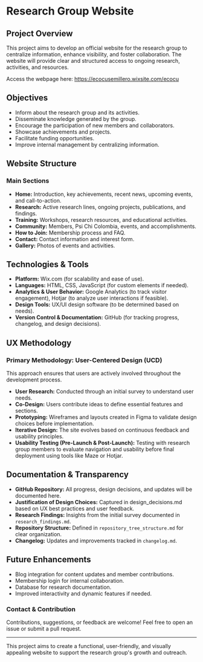 # Research Group Website

## Project Overview
This project aims to develop an official website for the research group to centralize information, enhance visibility, and foster collaboration. The website will provide clear and structured access to ongoing research, activities, and resources.

Access the webpage here: https://ecocusemillero.wixsite.com/ecocu

## Objectives
- Inform about the research group and its activities.
- Disseminate knowledge generated by the group.
- Encourage the participation of new members and collaborators.
- Showcase achievements and projects.
- Facilitate funding opportunities.
- Improve internal management by centralizing information.

## Website Structure
### Main Sections
- **Home:** Introduction, key achievements, recent news, upcoming events, and call-to-action.
- **Research:** Active research lines, ongoing projects, publications, and findings.
- **Training:** Workshops, research resources, and educational activities.
- **Community:** Members, Psi Chi Colombia, events, and accomplishments.
- **How to Join:** Membership process and FAQ.
- **Contact:** Contact information and interest form.
- **Gallery:** Photos of events and activities.

## Technologies & Tools
- **Platform:** Wix.com (for scalability and ease of use).
- **Languages:** HTML, CSS, JavaScript (for custom elements if needed).
- **Analytics & User Behavior:** Google Analytics (to track visitor engagement), Hotjar (to analyze user interactions if feasible).
- **Design Tools:** UX/UI design software (to be determined based on needs).
- **Version Control & Documentation:** GitHub (for tracking progress, changelog, and design decisions).

## UX Methodology
### Primary Methodology: **User-Centered Design (UCD)**
This approach ensures that users are actively involved throughout the development process.
- **User Research:** Conducted through an initial survey to understand user needs.
- **Co-Design:** Users contribute ideas to define essential features and sections.
- **Prototyping:** Wireframes and layouts created in Figma to validate design choices before implementation.
- **Iterative Design:** The site evolves based on continuous feedback and usability principles.
- **Usability Testing (Pre-Launch & Post-Launch):** Testing with research group members to evaluate navigation and usability before final deployment using tools like Maze or Hotjar.

## Documentation & Transparency
- **GitHub Repository:** All progress, design decisions, and updates will be documented here.
- **Justification of Design Choices:** Captured in design_decisions.md based on UX best practices and user feedback.
- **Research Findings:** Insights from the initial survey documented in `research_findings.md`.
- **Repository Structure:** Defined in `repository_tree_structure.md` for clear organization.
- **Changelog:** Updates and improvements tracked in `changelog.md`.

## Future Enhancements
- Blog integration for content updates and member contributions.
- Membership login for internal collaboration.
- Database for research documentation.
- Improved interactivity and dynamic features if needed.

### Contact & Contribution
Contributions, suggestions, or feedback are welcome! Feel free to open an issue or submit a pull request.

---
This project aims to create a functional, user-friendly, and visually appealing website to support the research group's growth and outreach.
